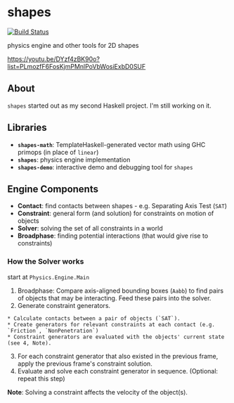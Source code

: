 # shapes #
[![Build Status](https://travis-ci.org/ublubu/shapes.svg?branch=master)](https://travis-ci.org/ublubu/shapes)

physics engine and other tools for 2D shapes

https://youtu.be/DYzf4zBK90o?list=PLmozfF6FosKjmPMnlPoVbWosiExbD0SUF

## About ##

`shapes` started out as my second Haskell project. I'm still working on it.

## Libraries ##
  
  * **`shapes-math`**: TemplateHaskell-generated vector math using GHC primops (in place of `linear`)
  * **`shapes`**: physics engine implementation
  * **`shapes-demo`**: interactive demo and debugging tool for `shapes`

## Engine Components ##

  * **Contact**: find contacts between shapes - e.g. Separating Axis Test (`SAT`)
  * **Constraint**: general form (and solution) for constraints on motion of objects
  * **Solver**: solving the set of all constraints in a world
  * **Broadphase**: finding potential interactions (that would give rise to constraints)

### How the Solver works ###
  start at `Physics.Engine.Main`

  1. Broadphase: Compare axis-aligned bounding boxes (`Aabb`) to find pairs of objects that may be interacting. Feed these pairs into the solver.
  2. Generate constraint generators. 

    * Calculate contacts between a pair of objects (`SAT`).
    * Create generators for relevant constraints at each contact (e.g. `Friction`, `NonPenetration`)
    * Constraint generators are evaluated with the objects' current state (see 4, Note).

  3. For each constraint generator that also existed in the previous frame,
     apply the previous frame's constraint solution.
  4. Evaluate and solve each constraint generator in sequence. (Optional: repeat this step)
  
  **Note**: Solving a constraint affects the velocity of the object(s).
